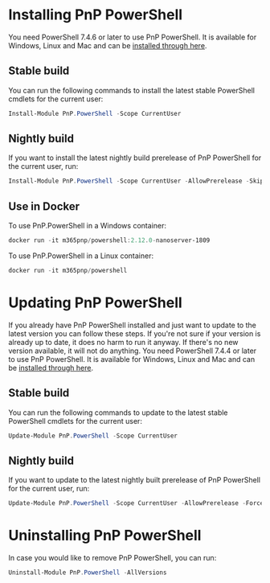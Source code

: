 # Installing PnP PowerShell

You need PowerShell 7.4.6 or later to use PnP PowerShell. It is available for Windows, Linux and Mac and can be [installed through here](https://learn.microsoft.com/powershell/scripting/install/installing-powershell).

## Stable build

You can run the following commands to install the latest stable PowerShell cmdlets for the current user:

```powershell
Install-Module PnP.PowerShell -Scope CurrentUser
```

## Nightly build

If you want to install the latest nightly build prerelease of PnP PowerShell for the current user, run:

```powershell
Install-Module PnP.PowerShell -Scope CurrentUser -AllowPrerelease -SkipPublisherCheck
```

## Use in Docker

To use PnP.PowerShell in a Windows container:

```powershell
docker run -it m365pnp/powershell:2.12.0-nanoserver-1809
```

To use PnP.PowerShell in a Linux container:

```powershell
docker run -it m365pnp/powershell
```

# Updating PnP PowerShell

If you already have PnP PowerShell installed and just want to update to the latest version you can follow these steps. If you're not sure if your version is already up to date, it does no harm to run it anyway. If there's no new version available, it will not do anything. You need PowerShell 7.4.4 or later to use PnP PowerShell. It is available for Windows, Linux and Mac and can be [installed through here](https://learn.microsoft.com/powershell/scripting/install/installing-powershell).

## Stable build

You can run the following commands to update to the latest stable PowerShell cmdlets for the current user:

```powershell
Update-Module PnP.PowerShell -Scope CurrentUser
```

## Nightly build

If you want to update to the latest nightly built prerelease of PnP PowerShell for the current user, run:

```powershell
Update-Module PnP.PowerShell -Scope CurrentUser -AllowPrerelease -Force
```

# Uninstalling PnP PowerShell

In case you would like to remove PnP PowerShell, you can run:

```powershell
Uninstall-Module PnP.PowerShell -AllVersions
```
